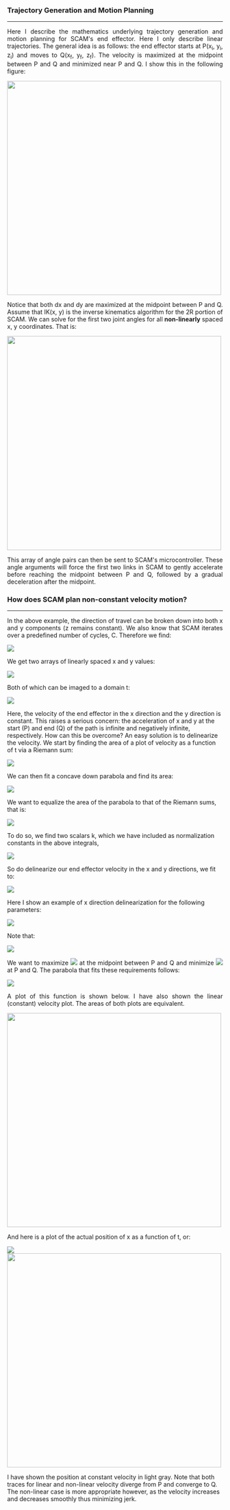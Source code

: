 ### Trajectory Generation and Motion Planning  
---  

<p align="justify">
Here I describe the mathematics underlying trajectory generation and  
motion planning for SCAM's end effector. Here I only describe linear  
trajectories. The general idea is as follows: the end effector starts  
  at P(x<sub>i</sub>, y<sub>i</sub>, z<sub>i</sub>) and moves to 
  Q(x<sub>f</sub>, y<sub>f</sub>, z<sub>f</sub>). The velocity is  
maximized at the midpoint between P and Q and minimized near P and Q.  
I show this in the following figure:  
</p>

<img src="https://github.com/dsw7/SCAM/blob/master/SCAM_TRAJECTORY_GENERATION_MOTION_PLANNING/layout.png" width="500">

<p align="justify">
Notice that both dx and dy are maximized at the midpoint between  
P and Q. Assume that IK(x, y) is the inverse kinematics algorithm  
for the 2R portion of SCAM. We can solve for the first two joint angles  
  for all <b>non-linearly</b> spaced x, y coordinates. That is:  
</p>

<img src="https://github.com/dsw7/SCAM/blob/master/SCAM_TRAJECTORY_GENERATION_MOTION_PLANNING/layout_with_IK.png" width="500">

<p align="justify">
This array of angle pairs can then be sent to SCAM's microcontroller.  
These angle arguments will force the first two links in SCAM to gently  
accelerate before reaching the midpoint between P and Q, followed by a  
gradual deceleration after the midpoint.
</p>

### How does SCAM plan non-constant velocity motion?
---  

<p align="justify">
In the above example, the direction of travel can be broken down into
  both x and y components (z remains constant). We also know that 
  SCAM iterates over a predefined number of cycles, C. Therefore we find:
</p>

<!---
\begin{align*}
\Delta &x=\frac{x_f - x_i}{C}\\
\Delta &y=\frac{y_f - y_i}{C}
\end{align}
--->
<img src="https://latex.codecogs.com/gif.latex?%5Cbegin%7Balign*%7D%20%5CDelta%20%26x%3D%5Cfrac%7Bx_f%20-%20x_i%7D%7BC%7D%5C%5C%20%5CDelta%20%26y%3D%5Cfrac%7By_f%20-%20y_i%7D%7BC%7D%20%5Cend%7Balign%7D">

We get two arrays of linearly spaced x and y values:

<!---
\begin{bmatrix}
x_i\\
x_i + \Delta x\\
x_i + 2\Delta x\\
x_i + 3\Delta x\\
x_i + 4\Delta x\\
\vdots \\
x_f
\end{bmatrix},
\begin{bmatrix}
y_i\\
y_i + \Delta y\\
y_i + 2\Delta y\\
y_i + 3\Delta y\\
y_i + 4\Delta y\\
\vdots \\
y_f
\end{bmatrix}
--->
<img src="https://latex.codecogs.com/gif.latex?%5Cbegin%7Bbmatrix%7D%20x_i%5C%5C%20x_i%20&plus;%20%5CDelta%20x%5C%5C%20x_i%20&plus;%202%5CDelta%20x%5C%5C%20x_i%20&plus;%203%5CDelta%20x%5C%5C%20x_i%20&plus;%204%5CDelta%20x%5C%5C%20%5Cvdots%20%5C%5C%20x_f%20%5Cend%7Bbmatrix%7D%2C%20%5Cbegin%7Bbmatrix%7D%20y_i%5C%5C%20y_i%20&plus;%20%5CDelta%20y%5C%5C%20y_i%20&plus;%202%5CDelta%20y%5C%5C%20y_i%20&plus;%203%5CDelta%20y%5C%5C%20y_i%20&plus;%204%5CDelta%20y%5C%5C%20%5Cvdots%20%5C%5C%20y_f%20%5Cend%7Bbmatrix%7D">

Both of which can be imaged to a domain t:

<img src="https://latex.codecogs.com/gif.latex?%5Cbegin%7Bbmatrix%7D%20t_1%5C%5C%20t_2%5C%5C%20t_3%5C%5C%20t_4%5C%5C%20t_5%5C%5C%20%5Cvdots%20%5C%5C%20t_n%20%5Cend%7Bbmatrix%7D%20%5Cmapsto%20%5Cbegin%7Bbmatrix%7D%20x_i%5C%5C%20x_i%20&plus;%20%5CDelta%20x%5C%5C%20x_i%20&plus;%202%5CDelta%20x%5C%5C%20x_i%20&plus;%203%5CDelta%20x%5C%5C%20x_i%20&plus;%204%5CDelta%20x%5C%5C%20%5Cvdots%20%5C%5C%20x_f%20%5Cend%7Bbmatrix%7D%2C%20%5Cbegin%7Bbmatrix%7D%20t_1%5C%5C%20t_2%5C%5C%20t_3%5C%5C%20t_4%5C%5C%20t_5%5C%5C%20%5Cvdots%20%5C%5C%20t_n%20%5Cend%7Bbmatrix%7D%20%5Cmapsto%20%5Cbegin%7Bbmatrix%7D%20y_i%5C%5C%20y_i%20&plus;%20%5CDelta%20y%5C%5C%20y_i%20&plus;%202%5CDelta%20y%5C%5C%20y_i%20&plus;%203%5CDelta%20y%5C%5C%20y_i%20&plus;%204%5CDelta%20y%5C%5C%20%5Cvdots%20%5C%5C%20y_f%20%5Cend%7Bbmatrix%7D">

<p align="justified">
Here, the velocity of the end effector in the x direction and the y direction
is constant. This raises a serious concern: the acceleration of x and y at the
start (P) and end (Q) of the path is infinite and negatively infinite, respectively.
How can this be overcome? An easy solution is to delinearize the velocity. We start
  by finding the area of a plot of velocity as a function of t via a Riemann sum:
</p>
<!---
\begin{align*} 
a_x &= \sum_{i=1}^C t_i\Delta x\\
a_y &= \sum_{i=1}^C t_i\Delta y
\end{align}
--->
<img src="https://latex.codecogs.com/gif.latex?%5Cbegin%7Balign*%7D%20a_x%20%26%3D%20%5Csum_%7Bi%3D1%7D%5EC%20t_i%5CDelta%20x%5C%5C%20a_y%20%26%3D%20%5Csum_%7Bi%3D1%7D%5EC%20t_i%5CDelta%20y%20%5Cend%7Balign%7D">

We can then fit a concave down parabola and find its area:  

<img src="https://latex.codecogs.com/gif.latex?%5Cbegin%7Balign*%7D%20f%28t%29%20%26%3D%20-%28t%20-%201%29%28t%20-%20C%29%5C%5C%20a_p%20%26%3D%20-%5Cint_1%5EC%28t%20-%201%29%28t%20-%20C%29dt%20%5Cend%7Balign%7D">

<p align="justified">
We want to equalize the area of the parabola to that of the
Riemann sums, that is: 
</p>

<!---
\begin{align*}
a_x &= -k_x\int_1^C(t - 1)(t - C)dt\\
a_y &= -k_y\int_1^C(t - 1)(t - C)dt
\end{align}
--->

<img src="https://latex.codecogs.com/gif.latex?%5Cbegin%7Balign*%7D%20a_x%20%26%3D%20-k_x%5Cint_1%5EC%28t%20-%201%29%28t%20-%20C%29dt%5C%5C%20a_y%20%26%3D%20-k_y%5Cint_1%5EC%28t%20-%201%29%28t%20-%20C%29dt%20%5Cend%7Balign%7D">

<p align="justified">
To do so, we find two scalars k, which we have included as normalization
constants in the above integrals,
</p>

<!---
\begin{align*}
k_x &= \frac{a_x}{a_p}\\
k_y &= \frac{a_y}{a_p}
\end{align}
--->

<img src="https://latex.codecogs.com/gif.latex?%5Cbegin%7Balign*%7D%20k_x%20%26%3D%20%5Cfrac%7Ba_x%7D%7Ba_p%7D%5C%5C%20k_y%20%26%3D%20%5Cfrac%7Ba_y%7D%7Ba_p%7D%20%5Cend%7Balign%7D">

<p align="justified">
So do delinearize our end effector velocity in the x and y directions, we fit to:
</p>

<!---
\begin{align*}
x'(t) &= -k_x(t - 1)(t - C)\\
y'(t) &= -k_y(t - 1)(t - C)
\end{align}
--->

<img src="https://latex.codecogs.com/gif.latex?%5Cbegin%7Balign*%7D%20x%27%28t%29%20%26%3D%20-k_x%28t%20-%201%29%28t%20-%20C%29%5C%5C%20y%27%28t%29%20%26%3D%20-k_y%28t%20-%201%29%28t%20-%20C%29%20%5Cend%7Balign%7D">

Here I show an example of x direction delinearization for the following parameters:

<img src="https://latex.codecogs.com/gif.latex?%5Cbegin%7Balign*%7D%20P%28x%2C%20y%29%20%26%3D%20%280.3%2C%200.3%2C%200.0%29%5C%5C%20Q%28x%2C%20y%29%20%26%3D%20%280.5%2C%200.5%2C%200.0%29%5C%5C%20C%20%26%3D%20100%20%5Cend%7Balign%7D">

Note that:

<img src="https://latex.codecogs.com/gif.latex?%5CDelta%20x%20%3D%20%5Cfrac%7B0.5%20-%200.3%7D%7B100%7D%20%3D%200.002">

<p align="justify">
We want to maximize <img src="https://latex.codecogs.com/gif.latex?%5CDelta%20x"> at the midpoint 
between P and Q and minimize <img src="https://latex.codecogs.com/gif.latex?%5CDelta%20x"> at P and Q.
The parabola that fits these requirements follows:
</p>

<img src="https://latex.codecogs.com/gif.latex?x%27%28t%29%3D-1.237%5Ctimes%2010%5E%7B-6%7D%28t%20-%201%29%28t%20-%20100%29">

<p align="justify">
A plot of this function is shown below. I have also shown the linear (constant) velocity plot. The areas of both plots are equivalent.
</p>

<img src="https://github.com/dsw7/SCAM/blob/master/SCAM_TRAJECTORY_GENERATION_MOTION_PLANNING/de_linearize_plot.png" width="500">

And here is a plot of the actual position of x as a function of t, or:

<img src="https://latex.codecogs.com/gif.latex?%5Cint%20x%27%28t%29dt%3Dx%28t%29%20&plus;%20c">

<img src="https://github.com/dsw7/SCAM/blob/master/SCAM_TRAJECTORY_GENERATION_MOTION_PLANNING/integrated_delinearized.png" width="500">

<p align="justified">
I have shown the position at constant velocity in light gray. Note that both traces for linear and non-linear velocity
diverge from P and converge to Q. The non-linear case is more appropriate however, as the velocity increases and decreases smoothly thus minimizing jerk.
</p>
                                                                                                                               
